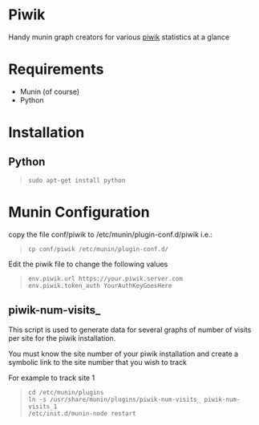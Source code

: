 Piwik
=========

Handy munin graph creators for various [piwik](http://piwik.org) 
statistics at a glance


Requirements
============

 - Munin (of course)
 - Python

Installation
============

## Python

>     sudo apt-get install python

Munin Configuration
===================

copy the file conf/piwik to /etc/munin/plugin-conf.d/piwik i.e.:

>     cp conf/piwik /etc/munin/plugin-conf.d/

Edit the piwik file to change the following values

>     env.piwik.url https://your.piwik.server.com
>     env.piwik.token_auth YourAuthKeyGoesHere


## piwik-num-visits_

This script is used to generate data for several graphs of number of visits
per site for the piwik installation.

You must know the site number of your piwik installation and create a
symbolic link to the site number that you wish to track

For example to track site 1

>     cd /etc/munin/plugins
>     ln -s /usr/share/munin/plugins/piwik-num-visits_ piwik-num-visits_1
>     /etc/init.d/munin-node restart
